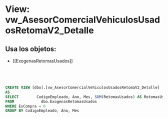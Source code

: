 # View: vw_AsesorComercialVehiculosUsadosRetomaV2_Detalle

## Usa los objetos:
- [[ExogenasRetomasUsados]]

```sql




CREATE VIEW [dbo].[vw_AsesorComercialVehiculosUsadosRetomaV2_Detalle]
AS
SELECT        CodigoEmpleado, Ano, Mes, SUM(RetomasUsados) AS RetomasUsados
FROM            dbo.ExogenasRetomasUsados
WHERE EsCompra = 0
GROUP BY CodigoEmpleado, Ano, Mes


```
